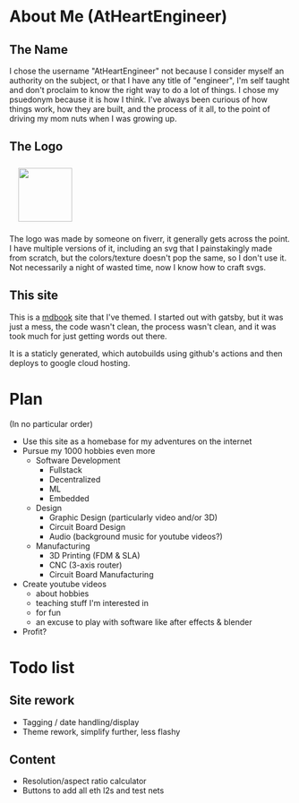 # About Me (AtHeartEngineer)

## The Name

I chose the username "AtHeartEngineer" not because I consider myself an authority on the subject, or that I have any title of "engineer", I'm self taught and don't proclaim to know the right way to do a lot of things. I chose my psuedonym because it is how I think. I've always been curious of how things work, how they are built, and the process of it all, to the point of driving my mom nuts when I was growing up.

## The Logo

<img
  src="https://s3.amazonaws.com/atheart.engineering/AtHeartEngineerLogo_small.png"
  width="96"
  style="margin: 0.5rem 1rem"
/>

The logo was made by someone on fiverr, it generally gets across the point. I have multiple versions of it, including an svg that I painstakingly made from scratch, but the colors/texture doesn't pop the same, so I don't use it. Not necessarily a night of wasted time, now I know how to craft svgs.

## This site

This is a [mdbook](https://rust-lang.github.io/mdBook/index.html/) site that I've themed. I started out with gatsby, but it was just a mess, the code wasn't clean, the process wasn't clean, and it was took much for just getting words out there.

It is a staticly generated, which autobuilds using github's actions and then deploys to google cloud hosting.

# Plan

(In no particular order)

- Use this site as a homebase for my adventures on the internet
- Pursue my 1000 hobbies even more
  - Software Development
    - Fullstack
    - Decentralized
    - ML
    - Embedded
  - Design
    - Graphic Design (particularly video and/or 3D)
    - Circuit Board Design
    - Audio (background music for youtube videos?)
  - Manufacturing
    - 3D Printing (FDM & SLA)
    - CNC (3-axis router)
    - Circuit Board Manufacturing
- Create youtube videos
  - about hobbies
  - teaching stuff I'm interested in
  - for fun
  - an excuse to play with software like after effects & blender
- Profit?

# Todo list

## Site rework

- Tagging / date handling/display
- Theme rework, simplify further, less flashy

## Content

- Resolution/aspect ratio calculator
- Buttons to add all eth l2s and test nets
